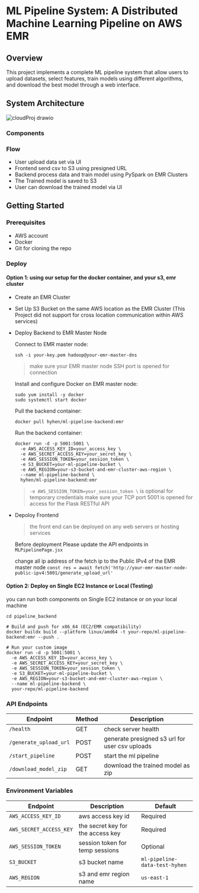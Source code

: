 # ML Pipeline System: A Distributed Machine Learning Pipeline on AWS EMR
## Overview
This project implements a complete ML pipeline system that allow users to upload datasets, select features, train models using different algorithms, and download the best model through a web interface.

## System Architecture
![cloudProj drawio](https://github.com/user-attachments/assets/4cc81494-97f4-4668-905d-45356ae5309a)
### Components
### Flow
- User upload data set via UI
- Frontend send csv to S3 using presigned URL
- Backend process data and train model using PySpark on EMR Clusters
- The Trained model is saved to S3
- User can download the trained model via UI

## Getting Started
### Prerequisites
- AWS account
- Docker
- Git for cloning the repo

### Deploy
#### Option 1: using our setup for the docker container, and your s3, emr cluster
- Create an EMR Cluster
- Set Up S3 Bucket on the same AWS location as the EMR Cluster (This Project did not support for cross location communication within AWS services)
- Deploy Backend to EMR Master Node
  
  Connect to EMR master node:
  
  ```ssh -i your-key.pem hadoop@your-emr-master-dns```
  > make sure your EMR master node SSH port is opened for connection

  Install and configure Docker on EMR master node:

  ```
  sudo yum install -y docker
  sudo systemctl start docker
  ```

  Pull the backend container:
  
  ```docker pull hyhen/ml-pipeline-backend:emr```

  Run the backend container:
  ```
  docker run -d -p 5001:5001 \
    -e AWS_ACCESS_KEY_ID=your_access_key \
    -e AWS_SECRET_ACCESS_KEY=your_secret_key \
    -e AWS_SESSION_TOKEN=your_session_token \
    -e S3_BUCKET=your-ml-pipeline-bucket \
    -e AWS_REGION=your-s3-bucket-and-emr-cluster-aws-region \
    --name ml-pipeline-backend \
    hyhen/ml-pipeline-backend:emr
  ```
  > ```-e AWS_SESSION_TOKEN=your_session_token \``` is optional for temporary credentials
  > make sure your TCP port 5001 is opened for access for the Flask RESTful API

- Depoloy Frontend
  > the front end can be deployed on any web servers or hosting services
  
  Before deployment Please update the API endpoints in ```MLPipelinePage.jsx```

  change all ip address of the fetch ip to the Public IPv4 of the EMR master node
  ```const res = await fetch('http://your-emr-master-node-public-ipv4:5001/generate_upload_url' ```

#### Option 2: Deploy on Single EC2 Instance or Local (Testing)
you can run both components on Single EC2 instance or on your local machine

```
cd pipeline_backend

# Build and push for x86_64 (EC2/EMR compatibility)
docker buildx build --platform linux/amd64 -t your-repo/ml-pipeline-backend:emr --push .

# Run your custom image
docker run -d -p 5001:5001 \
  -e AWS_ACCESS_KEY_ID=your_access_key \
  -e AWS_SECRET_ACCESS_KEY=your_secret_key \
  -e AWS_SESSION_TOKEN=your_session_token \
  -e S3_BUCKET=your-ml-pipeline-bucket \
  -e AWS_REGION=your-s3-bucket-and-emr-cluster-aws-region \
  --name ml-pipeline-backend \
  your-repo/ml-pipeline-backend
```

### API Endpoints
| Endpoint                   | Method | Description                                    |
|----------------------------|--------|------------------------------------------------|
| ```/health```              | GET    | check server health                            |
| ```/generate_upload_url``` | POST   | generate presigned s3 url for user csv uploads |
| ```/start_pipeline```      | POST   | start the ml pipeline                          |
| ```/download_model_zip```  | GET    | download the trained model as zip              |

### Environment Variables
| Endpoint                    | Description                       | Default                           |
|-----------------------------|-----------------------------------|-----------------------------------|
| ```AWS_ACCESS_KEY_ID```     | aws access key id                 | Required                          |
| ```AWS_SECRET_ACCESS_KEY``` | the secret key for the access key | Required                          |
| ```AWS_SESSION_TOKEN```     | session token for temp sessions   | Optional                          |
| ```S3_BUCKET```             | s3 bucket name                    | ```ml-pipeline-data-test-hyhen``` |
| ```AWS_REGION```            | s3 and emr region name            | ```us-east-1```                   |


  
